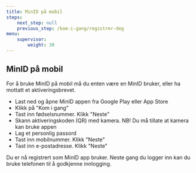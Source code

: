 ```yaml
---
title: MinID på mobil
steps:
    next_step: null
    previous_step: /kom-i-gang/registrer-deg
menu:
    supervisor:
        weight: 30
---
```


## MinID på mobil

For å bruke MinID på mobil må du enten være en MinID bruker, eller ha mottatt et aktiveringsbrevet.
- Last ned og åpne MinID appen fra Google Play eller App Store 
- Klikk på "Kom i gang" 
- Tast inn fødselsnummer. Klikk "Neste" 
- Skann aktiveringskoden (QR) med kamera. NB! Du må tillate at kamera kan bruke appen 
- Lag et personlig passord 
- Tast inn mobilnummer. Klikk "Neste" 
- Tast inn e-postadresse. Klikk "Neste" 

Du er nå registrert som MinID app bruker. Neste gang du logger inn kan du bruke telefonen til å godkjenne innlogging.